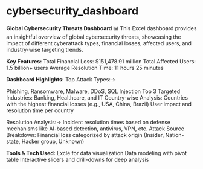 # cybersecurity_dashboard
**Global Cybersecurity Threats Dashboard 📊**
This Excel dashboard provides an insightful overview of global cybersecurity threats, showcasing the impact of different cyberattack types, financial losses, affected users, and industry-wise targeting trends.

**Key Features:**
Total Financial Loss: $151,478.91 million
Total Affected Users: 1.5 billion+ users
Average Resolution Time: 11 hours 25 minutes

**Dashboard Highlights:**
Top Attack Types:->

Phishing, Ransomware, Malware, DDoS, SQL Injection
Top 3 Targeted Industries:
Banking, Healthcare, and IT
Country-wise Analysis:
Countries with the highest financial losses (e.g., USA, China, Brazil)
User impact and resolution time per country

Resolution Analysis:->
Incident resolution times based on defense mechanisms like AI-based detection, antivirus, VPN, etc.
Attack Source Breakdown:
Financial loss categorized by attack origin (Insider, Nation-state, Hacker group, Unknown)

**Tools & Tech Used:**
Excle for data visualization
Data modeling with pivot table
Interactive slicers and drill-downs for deep analysis
